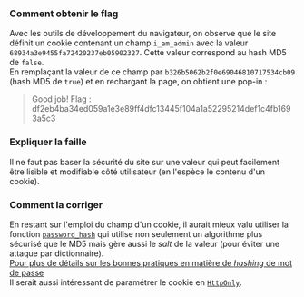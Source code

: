 ### Comment obtenir le flag
Avec les outils de développement du navigateur, on observe que le site définit un cookie contenant un champ `i_am_admin` avec la valeur `68934a3e9455fa72420237eb05902327`. Cette valeur correspond au hash MD5 de `false`.  
En remplaçant la valeur de ce champ par `b326b5062b2f0e69046810717534cb09` (hash MD5 de `true`) et en rechargant la page, on obtient une pop-in :
> Good job! Flag : df2eb4ba34ed059a1e3e89ff4dfc13445f104a1a52295214def1c4fb1693a5c3

### Expliquer la faille
Il ne faut pas baser la sécurité du site sur une valeur qui peut facilement être lisible et modifiable côté utilisateur (en l'espèce le contenu d'un cookie).

### Comment la corriger
En restant sur l'emploi du champ d'un cookie, il aurait mieux valu utiliser la fonction [`password_hash`](https://www.php.net/manual/en/function.password-hash.php) qui utilise non seulement un algorithme plus sécurisé que le MD5 mais gère aussi le *salt* de la valeur (pour éviter une attaque par dictionnaire).  
[Pour plus de détails sur les bonnes pratiques en matière de *hashing* de mot de passe](https://phptherightway.com/#password_hashing)  
Il serait aussi intéressant de paramétrer le cookie en [`HttpOnly`](https://www.owasp.org/index.php/HttpOnly).
